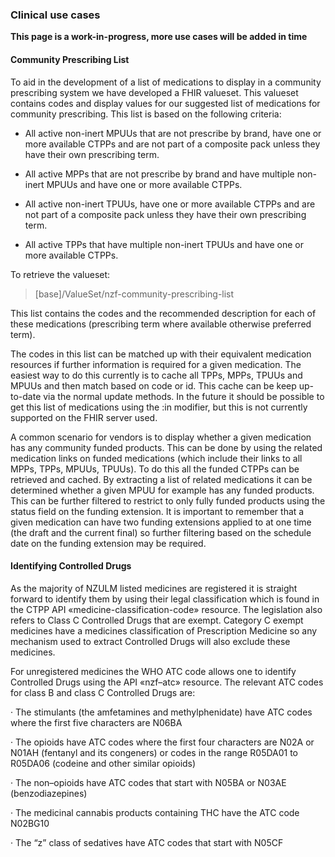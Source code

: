 ### Clinical use cases

**This page is a work-in-progress, more use cases will be added in time**

#### Community Prescribing List

To aid in the development of a list of medications to display in a community prescribing system we have developed a FHIR valueset.  This valueset contains codes and display values for our suggested list of medications for community prescribing.  This list is based on the following criteria:

- All active non-inert MPUUs that are not prescribe by brand, have one or more available CTPPs and are not part of a composite pack unless they have their own prescribing term.

- All active MPPs that are not prescribe by brand and have multiple non-inert MPUUs and have one or more available CTPPs.

- All active non-inert TPUUs, have one or more available CTPPs and are not part of a composite pack unless they have their own prescribing term.

- All active TPPs that have multiple non-inert TPUUs and have one or more available CTPPs.

To retrieve the valueset:

>[base]/ValueSet/nzf-community-prescribing-list

This list contains the codes and the recommended description for each of these medications (prescribing term where available otherwise preferred term).

The codes in this list can be matched up with their equivalent medication resources if further information is required for a given medication.  The easiest way to do this currently is to cache all TPPs, MPPs, TPUUs and MPUUs and then match based on code or id.  This cache can be keep up-to-date via the normal update methods.  In the future it should be possible to get this list of medications using the :in modifier, but this is not currently supported on the FHIR server used.

A common scenario for vendors is to display whether a given medication has any community funded products.  This can be done by using the related medication links on funded medications (which include their links to all MPPs, TPPs, MPUUs, TPUUs).  To do this all the funded CTPPs can be retrieved and cached.  By extracting a list of related medications it can be determined whether a given MPUU for example has any funded products.  This can be further filtered to restrict to only fully funded products using the status field on the funding extension.  It is important to remember that a given medication can have two funding extensions applied to at one time (the draft and the current final) so further filtering based on the schedule date on the funding extension may be required.


#### Identifying Controlled Drugs

As the majority of NZULM listed medicines are registered it is straight forward to identify them by using their legal classification which is found in the CTPP API «medicine-classification-code» resource. The legislation also refers to Class C Controlled Drugs that are exempt. Category C exempt medicines have a medicines classification of Prescription Medicine so any mechanism used to extract Controlled Drugs will also exclude these medicines.  

For unregistered medicines the WHO ATC code allows one to identify Controlled Drugs using the API «nzf–atc» resource. The relevant ATC codes for class B and class C Controlled Drugs are:

· The stimulants (the amfetamines and methylphenidate) have ATC codes where the first five characters are N06BA

· The opioids have ATC codes where the first four characters are N02A or N01AH (fentanyl and its congeners) or codes in the range R05DA01 to R05DA06 (codeine and other similar opioids)

· The non–opioids have ATC codes that start with N05BA or N03AE (benzodiazepines)

· The medicinal cannabis products containing THC have the ATC code N02BG10

· The “z” class of sedatives have ATC codes that start with N05CF